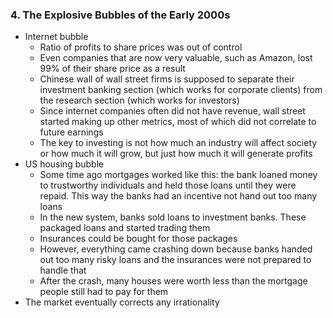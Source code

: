 ### 4. The Explosive Bubbles of the Early 2000s

* Internet bubble
    * Ratio of profits to share prices was out of control
    * Even companies that are now very valuable, such as Amazon, lost 99% of their share price as a result
    * Chinese wall of wall street firms is supposed to separate their investment banking section (which works for corporate clients) from the research section (which works for investors)
    * Since internet companies often did not have revenue, wall street started making up other metrics, most of which did not correlate to future earnings
    * The key to investing is not how much an industry will affect society or how much it will grow, but just how much it will generate profits
* US housing bubble
    * Some time ago mortgages worked like this: the bank loaned money to trustworthy individuals and held those loans until they were repaid. This way the banks had an incentive not hand out too many loans
    * In the new system, banks sold loans to investment banks. These packaged loans and started trading them
    * Insurances could be bought for those packages
    * However, everything came crashing down because banks handed out too many risky loans and the insurances were not prepared to handle that
    * After the crash, many houses were worth less than the mortgage people still had to pay for them
* The market eventually corrects any irrationality
